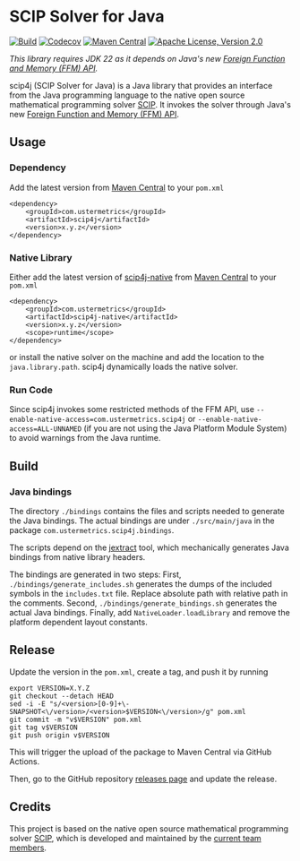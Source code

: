 # SCIP Solver for Java

[![Build](https://github.com/atraplet/scip4j/actions/workflows/build.yml/badge.svg)](https://github.com/atraplet/scip4j/actions/workflows/build.yml)
[![Codecov](https://codecov.io/github/atraplet/scip4j/graph/badge.svg?token=S8TXRQ4UAZ)](https://codecov.io/github/atraplet/scip4j)
[![Maven Central](https://img.shields.io/maven-central/v/com.ustermetrics/scip4j)](https://central.sonatype.com/artifact/com.ustermetrics/scip4j)
[![Apache License, Version 2.0](https://img.shields.io/badge/License-Apache_2.0-blue.svg)](https://github.com/atraplet/scip4j/blob/master/LICENSE)

*This library requires JDK 22 as it depends on Java's
new [Foreign Function and Memory (FFM) API](https://docs.oracle.com/en/java/javase/22/core/foreign-function-and-memory-api.html).*

scip4j (SCIP Solver for Java) is a Java library that provides an interface from the Java programming language to the
native open source mathematical programming solver [SCIP](https://www.scipopt.org). It invokes the solver
through Java's
new [Foreign Function and Memory (FFM) API](https://docs.oracle.com/en/java/javase/22/core/foreign-function-and-memory-api.html).

## Usage

### Dependency

Add the latest version from [Maven Central](https://central.sonatype.com/artifact/com.ustermetrics/scip4j) to
your `pom.xml`

```
<dependency>
    <groupId>com.ustermetrics</groupId>
    <artifactId>scip4j</artifactId>
    <version>x.y.z</version>
</dependency>
```

### Native Library

Either add the latest version of [scip4j-native](https://github.com/atraplet/scip4j-native)
from [Maven Central](https://central.sonatype.com/artifact/com.ustermetrics/scip4j-native) to
your `pom.xml`

```
<dependency>
    <groupId>com.ustermetrics</groupId>
    <artifactId>scip4j-native</artifactId>
    <version>x.y.z</version>
    <scope>runtime</scope>
</dependency>
```

or install the native solver on the machine and add the location to the `java.library.path`. scip4j dynamically loads
the native solver.

### Run Code

Since scip4j invokes some restricted methods of the FFM API, use `--enable-native-access=com.ustermetrics.scip4j`
or `--enable-native-access=ALL-UNNAMED` (if you are not using the Java Platform Module System) to avoid warnings from
the Java runtime.

## Build

### Java bindings

The directory `./bindings` contains the files and scripts needed to generate the Java bindings. The actual bindings are
under `./src/main/java` in the package `com.ustermetrics.scip4j.bindings`.

The scripts depend on the [jextract](https://jdk.java.net/jextract/) tool, which mechanically generates Java bindings
from native library headers.

The bindings are generated in two steps: First, `./bindings/generate_includes.sh` generates the dumps of the included
symbols in the `includes.txt` file. Replace absolute path with relative path in the comments.
Second, `./bindings/generate_bindings.sh` generates the actual Java bindings. Finally, add `NativeLoader.loadLibrary`
and remove the platform dependent layout constants.

## Release

Update the version in the `pom.xml`, create a tag, and push it by running

```
export VERSION=X.Y.Z
git checkout --detach HEAD
sed -i -E "s/<version>[0-9]+\-SNAPSHOT<\/version>/<version>$VERSION<\/version>/g" pom.xml
git commit -m "v$VERSION" pom.xml
git tag v$VERSION
git push origin v$VERSION
```

This will trigger the upload of the package to Maven Central via GitHub Actions.

Then, go to the GitHub repository [releases page](https://github.com/atraplet/scip4j/releases) and update the release.

## Credits

This project is based on the native open source mathematical programming
solver [SCIP](https://www.scipopt.org),
which is developed and maintained by the [current team members](https://scipopt.org/index.php#developers).

